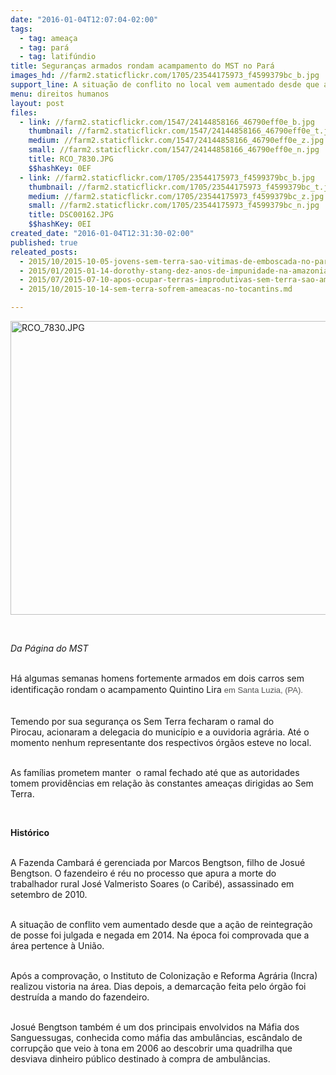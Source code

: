 ```yaml
---
date: "2016-01-04T12:07:04-02:00"
tags:
  - tag: ameaça
  - tag: pará
  - tag: latifúndio
title: Seguranças armados rondam acampamento do MST no Pará
images_hd: //farm2.staticflickr.com/1705/23544175973_f4599379bc_b.jpg
support_line: A situação de conflito no local vem aumentado desde que a ação de reintegração de posse foi julgada e negada em 2014. Na época foi comprovada que a área pertence à União.
menu: direitos humanos
layout: post
files:
  - link: //farm2.staticflickr.com/1547/24144858166_46790eff0e_b.jpg
    thumbnail: //farm2.staticflickr.com/1547/24144858166_46790eff0e_t.jpg
    medium: //farm2.staticflickr.com/1547/24144858166_46790eff0e_z.jpg
    small: //farm2.staticflickr.com/1547/24144858166_46790eff0e_n.jpg
    title: RCO_7830.JPG
    $$hashKey: 0EF
  - link: //farm2.staticflickr.com/1705/23544175973_f4599379bc_b.jpg
    thumbnail: //farm2.staticflickr.com/1705/23544175973_f4599379bc_t.jpg
    medium: //farm2.staticflickr.com/1705/23544175973_f4599379bc_z.jpg
    small: //farm2.staticflickr.com/1705/23544175973_f4599379bc_n.jpg
    title: DSC00162.JPG
    $$hashKey: 0EI
created_date: "2016-01-04T12:31:30-02:00"
published: true
releated_posts:
  - 2015/10/2015-10-05-jovens-sem-terra-sao-vitimas-de-emboscada-no-para.md
  - 2015/01/2015-01-14-dorothy-stang-dez-anos-de-impunidade-na-amazonia.md
  - 2015/07/2015-07-10-apos-ocupar-terras-improdutivas-sem-terra-sao-ameacados-em-mg.md
  - 2015/10/2015-10-14-sem-terra-sofrem-ameacas-no-tocantins.md

---
```

<p><img alt="RCO_7830.JPG" height="470" src="//farm2.staticflickr.com/1547/24144858166_46790eff0e_b.jpg" width="700" /></p>

<p>&nbsp;</p>

<p><em>Da P&aacute;gina do MST&nbsp;</em></p>

<p><br />
H&aacute; algumas semanas homens fortemente armados em&nbsp;dois carros sem identifica&ccedil;&atilde;o rondam o acampamento<span style="line-height: 20.8px;">&nbsp;Quintino Lira&nbsp;</span><span style="color: rgb(84, 84, 84); font-family: arial, sans-serif; font-size: small; line-height: 16.5455px;">em Santa Luzia, (</span><span style="color: rgb(84, 84, 84); font-family: arial, sans-serif; font-size: small; line-height: 16.5455px;">PA).</span></p>

<p><br />
Temendo por sua seguran&ccedil;a&nbsp;os Sem Terra&nbsp;fecharam o ramal do Pirocau,&nbsp;acionaram a delegacia do munic&iacute;pio e a ouvidoria agr&aacute;ria. At&eacute; o momento&nbsp;nenhum representante dos respectivos &oacute;rg&atilde;os esteve no local.</p>

<p><br />
As fam&iacute;lias prometem manter &nbsp;o ramal fechado at&eacute; que as autoridades tomem provid&ecirc;ncias em rela&ccedil;&atilde;o &agrave;s constantes&nbsp;amea&ccedil;as dirigidas ao Sem Terra.&nbsp;</p>

<p>&nbsp;</p>

<p><strong>Hist&oacute;rico&nbsp;</strong></p>

<p><br />
A Fazenda Cambar&aacute; &eacute; gerenciada por Marcos Bengtson, filho de Josu&eacute; Bengtson. O fazendeiro &eacute; r&eacute;u no processo que apura a morte do trabalhador rural Jos&eacute; Valmeristo Soares (o Carib&eacute;), assassinado em setembro de 2010.</p>

<p><br />
A situa&ccedil;&atilde;o de conflito vem aumentado desde que a a&ccedil;&atilde;o de reintegra&ccedil;&atilde;o de posse foi julgada e negada em 2014. Na &eacute;poca foi comprovada que a &aacute;rea pertence &agrave; Uni&atilde;o.</p>

<p><br />
Ap&oacute;s a comprova&ccedil;&atilde;o, o Instituto de Coloniza&ccedil;&atilde;o e Reforma Agr&aacute;ria (Incra) realizou vistoria na &aacute;rea. Dias depois, a demarca&ccedil;&atilde;o feita pelo &oacute;rg&atilde;o foi destru&iacute;da a mando do fazendeiro.</p>

<p><br />
Josu&eacute; Bengtson tamb&eacute;m &eacute; um dos principais envolvidos na M&aacute;fia dos Sanguessugas, conhecida como m&aacute;fia das ambul&acirc;ncias, esc&acirc;ndalo de corrup&ccedil;&atilde;o que veio &agrave; tona em 2006 ao descobrir uma quadrilha que desviava dinheiro p&uacute;blico destinado &agrave; compra de ambul&acirc;ncias.</p>

<p>&nbsp;</p>
